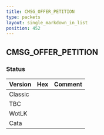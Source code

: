 ```yaml
---
title: CMSG_OFFER_PETITION
type: packets
layout: single_markdown_in_list
position: 452
---
```


## CMSG_OFFER_PETITION

### Status

Version | Hex | Comment
---------- | ---------- | ---------- 
Classic |  |  
TBC |  |  
WotLK |  |  
Cata |  |  
